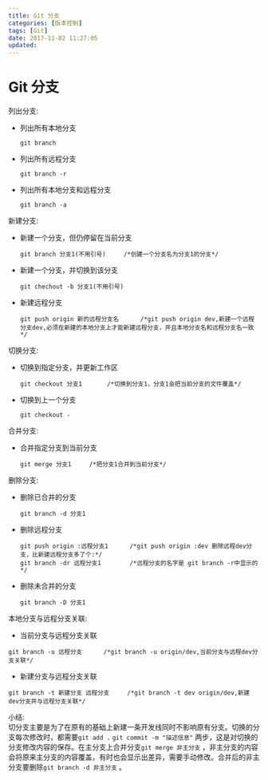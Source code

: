 ```yaml
---
title: Git 分支
categories: [版本控制]
tags: [Git]
date: 2017-11-02 11:27:05
updated:
---
```


# Git 分支
列出分支:
* 列出所有本地分支
    ```
    git branch
    ```

* 列出所有远程分支
    ```
    git branch -r
    ```

* 列出所有本地分支和远程分支
    ```
    git branch -a
    ```
新建分支:
* 新建一个分支，但仍停留在当前分支
    ```
    git branch 分支1(不用引号)     /*创建一个分支名为分支1的分支*/
    ```

* 新建一个分支，并切换到该分支
    ```
    git chechout -b 分支1(不用引号)
    ```

* 新建远程分支
    ```
    git push origin 新的远程分支名      /*git push origin dev,新建一个远程分支dev,必须在新建的本地分支上才能新建远程分支，并且本地分支名和远程分支名一致*/ 
    ``` 
    
切换分支:
* 切换到指定分支，并更新工作区
    ```
    git checkout 分支1       /*切换到分支1，分支1会把当前分支的文件覆盖*/
    ```

* 切换到上一个分支
    ```
    git checkout -    
    ``` 
    
合并分支:
* 合并指定分支到当前分支
    ```
    git merge 分支1     /*把分支1合并到当前分支*/    
    ```    
    
删除分支:
* 删除已合并的分支
    ```
    git branch -d 分支1
    ```

* 删除远程分支
    ```
    git push origin :远程分支1      /*git push origin :dev 删除远程dev分支，比新建远程分支多了个:*/
    git branch -dr 远程分支1        /*远程分支的名字是 git branch -r中显示的*/
    ```

* 删除未合并的分支
    ```
    git branch -D 分支1    
    ```    
    
本地分支与远程分支关联:
* 当前分支与远程分支关联	
```
git branch -u 远程分支      /*git branch -u origin/dev,当前分支与远程dev分支关联*/
```

* 新建分支与远程分支关联
```
git branch -t 新建分支 远程分支     /*git branch -t dev origin/dev,新建dev分支并与远程分支关联*/    
```    
    
小结:  
切分支主要是为了在原有的基础上新建一条开发线同时不影响原有分支。切换的分支每次修改时，都需要`git add .` `git commit -m "描述信息"` 两步，这是对切换的分支修改内容的保存。在主分支上合并分支`git merge 非主分支` ，非主分支的内容会将原来主分支的内容覆盖，有时也会显示出差异，需要手动修改。合并后的非主分支要删除`git branch -d 非主分支` 。    
    
    
    
    
    
    
    
    
    
    